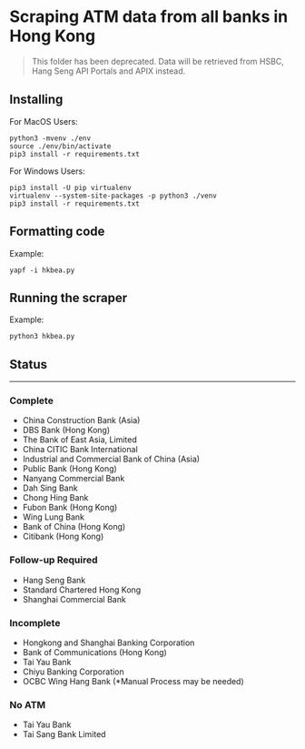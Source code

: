 # Scraping ATM data from all banks in Hong Kong

> This folder has been deprecated. Data will be retrieved from HSBC, Hang Seng API Portals and APIX instead.

## Installing

For MacOS Users:
````
python3 -mvenv ./env
source ./env/bin/activate
pip3 install -r requirements.txt
````

For Windows Users:
````
pip3 install -U pip virtualenv
virtualenv --system-site-packages -p python3 ./venv
pip3 install -r requirements.txt
````

## Formatting code
Example:
````
yapf -i hkbea.py
````

## Running the scraper
Example:
````
python3 hkbea.py
````

## Status

---

### Complete
- China Construction Bank (Asia)
- DBS Bank (Hong Kong)
- The Bank of East Asia, Limited
- China CITIC Bank International
- Industrial and Commercial Bank of China (Asia)
- Public Bank (Hong Kong)
- Nanyang Commercial Bank
- Dah Sing Bank
- Chong Hing Bank
- Fubon Bank (Hong Kong)
- Wing Lung Bank
- Bank of China (Hong Kong)
- Citibank (Hong Kong)

### Follow-up Required
- Hang Seng Bank
- Standard Chartered Hong Kong
- Shanghai Commercial Bank

### Incomplete
- Hongkong and Shanghai Banking Corporation
- Bank of Communications (Hong Kong)
- Tai Yau Bank
- Chiyu Banking Corporation
- OCBC Wing Hang Bank (*Manual Process may be needed)

### No ATM 
- Tai Yau Bank
- Tai Sang Bank Limited 

